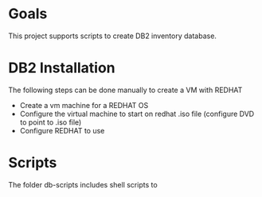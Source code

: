 
# Goals
This project supports scripts to create DB2 inventory database.

# DB2 Installation
The following steps can be done manually to create a VM with REDHAT
* Create a vm machine for a REDHAT OS
* Configure the virtual machine to start on redhat .iso file (configure DVD to point to .iso file)
* Configure REDHAT to use


# Scripts
The folder db-scripts includes shell scripts to 
